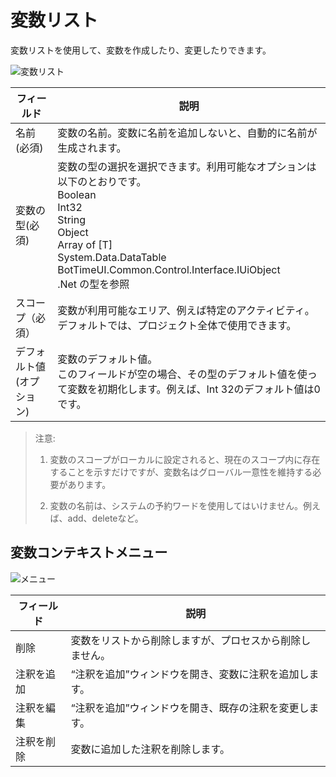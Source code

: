 # 変数リスト
変数リストを使用して、変数を作成したり、変更したりできます。

![変数リスト](https://docimages.blob.core.chinacloudapi.cn/images/Studio/Variable/createdVariable.png)

| フィールド | 説明 |
|---|---|
| 名前(必須) | 変数の名前。変数に名前を追加しないと、自動的に名前が生成されます。 |
| 変数の型(必須) | 変数の型の選択を選択できます。利用可能なオプションは以下のとおりです。</br>Boolean</br>Int32</br>String</br>Object</br>Array of [T]</br> System.Data.DataTable </br> BotTimeUI.Common.Control.Interface.IUiObject </br> .Net の型を参照 |
| スコープ（必須） | 変数が利用可能なエリア、例えば特定のアクティビティ。</br>デフォルトでは、プロジェクト全体で使用できます。 |
| デフォルト値(オプション) | 変数のデフォルト値。  </br>このフィールドが空の場合、その型のデフォルト値を使って変数を初期化します。例えば、Int 32のデフォルト値は0です。 |

> 注意:
>
> 1. 変数のスコープがローカルに設定されると、現在のスコープ内に存在することを示すだけですが、変数名はグローバル一意性を維持する必要があります。
>
> 2. 変数の名前は、システムの予約ワードを使用してはいけません。例えば、add、deleteなど。

## 変数コンテキストメニュー

![メニュー](https://docimages.blob.core.chinacloudapi.cn/images/Studio/Variable/variablePanelMenu.png)

| フィールド | 説明 |
|---|---| 
| 削除 | 変数をリストから削除しますが、プロセスから削除しません。 |
| 注釈を追加 | “注釈を追加”ウィンドウを開き、変数に注釈を追加します。 |
| 注釈を編集 | “注釈を追加”ウィンドウを開き、既存の注釈を変更します。 |
| 注釈を削除 | 変数に追加した注釈を削除します。 |
